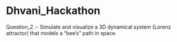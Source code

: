 # Dhvani_Hackathon



Question_2 :- Simulate and visualize a 3D dynamical system (Lorenz attractor) that models a “bee’s” path in space.
